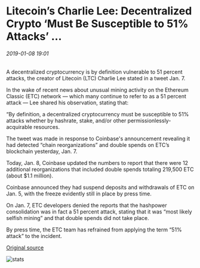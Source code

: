 # Litecoin’s Charlie Lee: Decentralized Crypto ‘Must Be Susceptible to 51% Attacks’ ...

###### 2019-01-08 19:01

A decentralized cryptocurrency is by definition vulnerable to 51 percent attacks, the creator of Litecoin (LTC) Charlie Lee stated in a tweet Jan. 7.

In the wake of recent news about unusual mining activity on the Ethereum Classic (ETC) network — which many continue to refer to as a 51 percent attack — Lee shared his observation, stating that:

“By definition, a decentralized cryptocurrency must be susceptible to 51% attacks whether by hashrate, stake, and/or other permissionlessly-acquirable resources.

The tweet was made in response to Coinbase's announcement revealing it had detected “chain reorganizations” and double spends on ETC’s blockchain yesterday, Jan. 7.

Today, Jan. 8, Coinbase updated the numbers to report that there were 12 additional reorganizations that included double spends totaling 219,500 ETC (about $1.1 million).

Coinbase announced they had suspend deposits and withdrawals of ETC on Jan. 5, with the freeze evidently still in place by press time.

On Jan. 7, ETC developers denied the reports that the hashpower consolidation was in fact a 51 percent attack, stating that it was “most likely selfish mining” and that double spends did not take place.

By press time, the ETC team has refrained from applying the term “51% attack” to the incident.

[Original source](https://cointelegraph.com/news/litecoins-charlie-lee-decentralized-crypto-must-be-susceptible-to-51-attacks)

![stats](https://c.statcounter.com/11760860/0/a89fa40b/1/ "stats")